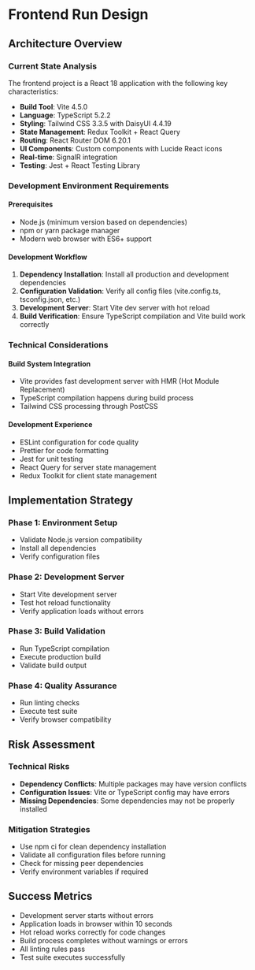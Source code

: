 # Frontend Run Design

## Architecture Overview

### Current State Analysis
The frontend project is a React 18 application with the following key characteristics:
- **Build Tool**: Vite 4.5.0
- **Language**: TypeScript 5.2.2
- **Styling**: Tailwind CSS 3.3.5 with DaisyUI 4.4.19
- **State Management**: Redux Toolkit + React Query
- **Routing**: React Router DOM 6.20.1
- **UI Components**: Custom components with Lucide React icons
- **Real-time**: SignalR integration
- **Testing**: Jest + React Testing Library

### Development Environment Requirements

#### Prerequisites
- Node.js (minimum version based on dependencies)
- npm or yarn package manager
- Modern web browser with ES6+ support

#### Development Workflow
1. **Dependency Installation**: Install all production and development dependencies
2. **Configuration Validation**: Verify all config files (vite.config.ts, tsconfig.json, etc.)
3. **Development Server**: Start Vite dev server with hot reload
4. **Build Verification**: Ensure TypeScript compilation and Vite build work correctly

### Technical Considerations

#### Build System Integration
- Vite provides fast development server with HMR (Hot Module Replacement)
- TypeScript compilation happens during build process
- Tailwind CSS processing through PostCSS

#### Development Experience
- ESLint configuration for code quality
- Prettier for code formatting
- Jest for unit testing
- React Query for server state management
- Redux Toolkit for client state management

## Implementation Strategy

### Phase 1: Environment Setup
- Validate Node.js version compatibility
- Install all dependencies
- Verify configuration files

### Phase 2: Development Server
- Start Vite development server
- Test hot reload functionality
- Verify application loads without errors

### Phase 3: Build Validation
- Run TypeScript compilation
- Execute production build
- Validate build output

### Phase 4: Quality Assurance
- Run linting checks
- Execute test suite
- Verify browser compatibility

## Risk Assessment

### Technical Risks
- **Dependency Conflicts**: Multiple packages may have version conflicts
- **Configuration Issues**: Vite or TypeScript config may have errors
- **Missing Dependencies**: Some dependencies may not be properly installed

### Mitigation Strategies
- Use npm ci for clean dependency installation
- Validate all configuration files before running
- Check for missing peer dependencies
- Verify environment variables if required

## Success Metrics
- Development server starts without errors
- Application loads in browser within 10 seconds
- Hot reload works correctly for code changes
- Build process completes without warnings or errors
- All linting rules pass
- Test suite executes successfully